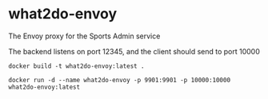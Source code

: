 # what2do-envoy
The Envoy proxy for the Sports Admin service

The backend listens on port 12345, and the client should send to port 10000

`docker build -t what2do-envoy:latest .`

`docker run -d --name what2do-envoy -p 9901:9901 -p 10000:10000 what2do-envoy:latest`
